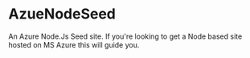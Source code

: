 # AzueNodeSeed
An Azure Node.Js Seed site. If you're looking to get a Node based site hosted on MS Azure this will guide you.

